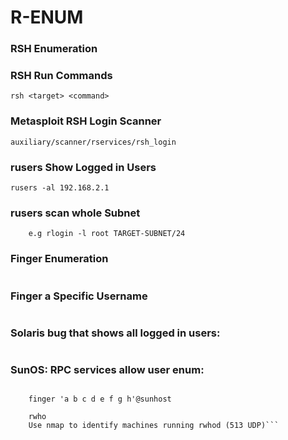 # R-ENUM
### RSH Enumeration
### RSH Run Commands
``` rsh <target> <command> ```

### Metasploit RSH Login Scanner
```	auxiliary/scanner/rservices/rsh_login ```

### rusers Show Logged in Users
```	rusers -al 192.168.2.1  ```

### rusers scan whole Subnet
```	rlogin -l <user> <target>
	e.g rlogin -l root TARGET-SUBNET/24
```
### Finger Enumeration
```	finger @TARGET-IP
```
### Finger a Specific Username
```	finger batman@TARGET-IP 
```
### Solaris bug that shows all logged in users:
```	finger 0@host  
```
### SunOS: RPC services allow user enum:
```	$ rusers # users logged onto LAN

	finger 'a b c d e f g h'@sunhost 

	rwho
	Use nmap to identify machines running rwhod (513 UDP)```

